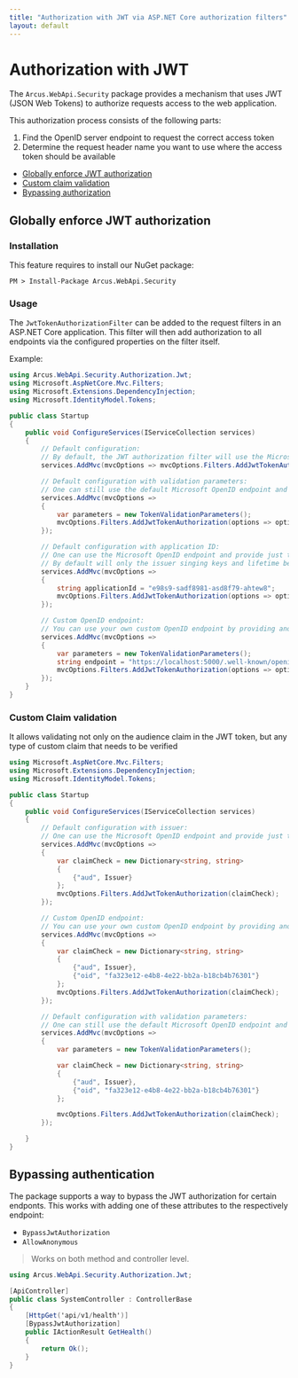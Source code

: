 ```yaml
---
title: "Authorization with JWT via ASP.NET Core authorization filters"
layout: default
---
```


# Authorization with JWT

The `Arcus.WebApi.Security` package provides a mechanism that uses JWT (JSON Web Tokens) to authorize requests access to the web application.

This authorization process consists of the following parts:
1. Find the OpenID server endpoint to request the correct access token
2. Determine the request header name you want to use where the access token should be available

- [Globally enforce JWT authorization](#globally-enforce-jwt-authorization)
- [Custom claim validation](#custom-claim-validation)
- [Bypassing authorization](#bypassing-authorization)

## Globally enforce JWT authorization

### Installation

This feature requires to install our NuGet package:

```shell
PM > Install-Package Arcus.WebApi.Security
```

### Usage

The `JwtTokenAuthorizationFilter` can be added to the request filters in an <span>ASP.NET</span> Core application.
This filter will then add authorization to all endpoints via the configured properties on the filter itself.

Example:

```csharp
using Arcus.WebApi.Security.Authorization.Jwt;
using Microsoft.AspNetCore.Mvc.Filters;
using Microsoft.Extensions.DependencyInjection;
using Microsoft.IdentityModel.Tokens;

public class Startup
{
    public void ConfigureServices(IServiceCollection services)
    {
        // Default configuration:
        // By default, the JWT authorization filter will use the Microsoft 'https://login.microsoftonline.com/common/v2.0/.well-known/openid-configuration' OpenID endpoint to request the configuration.
        services.AddMvc(mvcOptions => mvcOptions.Filters.AddJwtTokenAuthorization());

        // Default configuration with validation parameters:
        // One can still use the default Microsoft OpenID endpoint and provide additional validation parameters to manipulate how the JWT token should be validated.
        services.AddMvc(mvcOptions => 
        {
            var parameters = new TokenValidationParameters();
            mvcOptions.Filters.AddJwtTokenAuthorization(options => options.JwtTokenReader = new JwtTokenReader(parameters));
        });

        // Default configuration with application ID:
        // One can use the Microsoft OpenID endpoint and provide just the application ID as input for the validation parameters. 
        // By default will only the issuer singing keys and lifetime be validated.
        services.AddMvc(mvcOptions => 
        {
            string applicationId = "e98s9-sadf8981-asd8f79-ahtew8";
            mvcOptions.Filters.AddJwtTokenAuthorization(options => options.JwtTokenReader = new JwtTokenReader(applicationId));
        });

        // Custom OpenID endpoint:
        // You can use your own custom OpenID endpoint by providing another the endpoint in the options; additionally with custom validation parameters how the JWT token should be validated.
        services.AddMvc(mvcOptions => 
        {
            var parameters = new TokenValidationParameters();
            string endpoint = "https://localhost:5000/.well-known/openid-configuration";
            mvcOptions.Filters.AddJwtTokenAuthorization(options => options.JwtTokenReader = new JwtTokenReader(parameters, endpoint));
        });
    }
}
```

### Custom Claim validation

It allows validating not only on the audience claim in the JWT token, but any type of custom claim that needs to be verified

```csharp
using Microsoft.AspNetCore.Mvc.Filters;
using Microsoft.Extensions.DependencyInjection;
using Microsoft.IdentityModel.Tokens;

public class Startup
{
    public void ConfigureServices(IServiceCollection services)
    {
        // Default configuration with issuer:
        // One can use the Microsoft OpenID endpoint and provide just the issuer as input for the validation parameters.         
        services.AddMvc(mvcOptions => 
        {
            var claimCheck = new Dictionary<string, string>
            {
                {"aud", Issuer}
            };
            mvcOptions.Filters.AddJwtTokenAuthorization(claimCheck);
        });

        // Custom OpenID endpoint:
        // You can use your own custom OpenID endpoint by providing another the endpoint in the options; additionally with custom validation parameters and custom claims to manipulate how the JWT token should be validated.
        services.AddMvc(mvcOptions => 
        {
            var claimCheck = new Dictionary<string, string>
            {
                {"aud", Issuer},
                {"oid", "fa323e12-e4b8-4e22-bb2a-b18cb4b76301"}
            };
            mvcOptions.Filters.AddJwtTokenAuthorization(claimCheck);
        });

        // Default configuration with validation parameters:
        // One can still use the default Microsoft OpenID endpoint and provide additional validation parameters and custom claims to manipulate how the JWT token should be validated.
        services.AddMvc(mvcOptions => 
        {
            var parameters = new TokenValidationParameters();

            var claimCheck = new Dictionary<string, string>
            {
                {"aud", Issuer},
                {"oid", "fa323e12-e4b8-4e22-bb2a-b18cb4b76301"}
            };

            mvcOptions.Filters.AddJwtTokenAuthorization(claimCheck);
        });

    }
}
```

## Bypassing authentication

The package supports a way to bypass the JWT authorization for certain endponts.
This works with adding one of these attributes to the respectively endpoint:
- `BypassJwtAuthorization`
- `AllowAnonymous`

> Works on both method and controller level.

```csharp
using Arcus.WebApi.Security.Authorization.Jwt;

[ApiController]
public class SystemController : ControllerBase
{
    [HttpGet('api/v1/health')]
    [BypassJwtAuthorization]
    public IActionResult GetHealth()
    {
        return Ok();
    }
}
```
